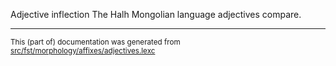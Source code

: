 Adjective inflection
The Halh Mongolian language adjectives compare.

* * *

<small>This (part of) documentation was generated from [src/fst/morphology/affixes/adjectives.lexc](https://github.com/lpg-milab/lang-khk/blob/main/src/fst/morphology/affixes/adjectives.lexc)</small>
